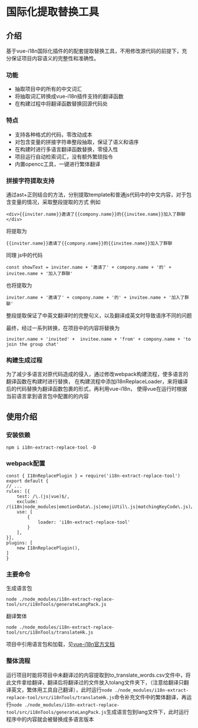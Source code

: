 # 国际化提取替换工具
## 介绍
基于vue-i18n国际化插件的的配套提取替换工具，不用修改源代码的前提下，充分保证项目内容语义的完整性和准确性。
### 功能
- 抽取项目中的所有的中文词汇
- 将抽取词汇转换成vue-i18n插件支持的翻译函数
- 在构建过程中将翻译函数替换回源代码处
### 特点
- 支持各种格式的代码，零改动成本
- 对包含变量的拼接字符串整段抽取，保证了语义和语序
- 在构建时进行多语言翻译函数替换，零侵入性
- 项目运行自动检索词汇，没有额外繁琐指令
- 内置opencc工具，一键进行繁体翻译
### 拼接字符提取支持
通过ast+正则结合的方法，分别提取template和普通js代码中的中文内容，对于包含变量的情况，采取整段提取的方式
例如 

`<div>{{inviter.name}}邀请了{{compony.name}}的{{invitee.name}}加入了群聊</div>`

将提取为

`{{inviter.name}}邀请了{{compony.name}}的{{invitee.name}}加入了群聊`

同理 js中的代码

`const showText = inviter.name + '邀请了' + compony.name + '的' + invitee.name + '加入了群聊'`

也将提取为 

`inviter.name + '邀请了' + compony.name + '的' + invitee.name + '加入了群聊'`

整段提取保证了中英文翻译时的完整句义，以及翻译成英文时导致语序不同的问题

最终，经过一系列转换，在项目中的内容将替换为

`inviter.name + 'invited' +  invitee.name + 'from' + compony.name + 'to join the group chat'`

### 构建生成过程
为了减少多语言对原代码造成的侵入，通过修改webpack构建流程，使多语言的翻译函数在构建时进行替换，
在构建流程中添加i18nReplaceLoader，来将编译后的代码替换为翻译函数包裹的形式，再利用vue-i18n，
使得vue在运行时根据当前语言拿到语言包中配置的的内容


## 使用介绍
### 安装依赖
`npm i i18n-extract-replace-tool -D`
### webpack配置
    const { I18nReplacePlugin } = require('i18n-extract-replace-tool')
    export default {
    // ...
    rules: [{
        test: /\.(js|vue)$/,
        exclude: /(i18n|node_modules|emotionData\.js|emojiUtil\.js|matchingKeyCode\.js)/,
        use: [
            {
                loader: 'i18n-extract-replace-tool'
            }
        ],
    }],
    plugins: [
        new I18nReplacePlugin(),
    ]
    }
### 主要命令
生成语言包

`node ./node_modules/i18n-extract-replace-tool/src/i18nTools/generateLangPack.js`

翻译繁体

`node ./node_modules/i18n-extract-replace-tool/src/i18nTools/translateHk.js`

项目中引用语言包和加载，见[vue-i18n官方文档](https://kazupon.github.io/vue-i18n/)

### 整体流程
运行项目时能将项目中未翻译过的内容提取到to_translate_words.csv文件中，将此文件拿给翻译，翻译后将翻译过的文件放入tolang文件夹下，（注意给翻译只翻译英文，繁体用工具自己翻译），此时运行`node ./node_modules/i18n-extract-replace-tool/src/i18nTools/translateHk.js`命令补充文件中的繁体翻译，再运行`node ./node_modules/i18n-extract-replace-tool/src/i18nTools/generateLangPack.js`生成语言包到lang文件下，此时运行程序中的内容就会被替换成多语言版本